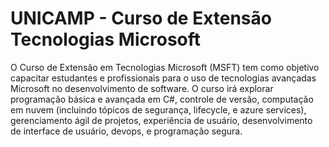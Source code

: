 # UNICAMP - Curso de Extensão Tecnologias Microsoft

 O Curso de Extensão em Tecnologias Microsoft (MSFT) tem como objetivo capacitar estudantes e profissionais para o uso de tecnologias avançadas Microsoft no desenvolvimento de software. O curso irá explorar programação básica e avançada em C#, controle de versão, computação em nuvem (incluindo tópicos de segurança, lifecycle, e azure services), gerenciamento ágil de projetos, experiência de usuário, desenvolvimento de interface de usuário, devops, e programação segura.